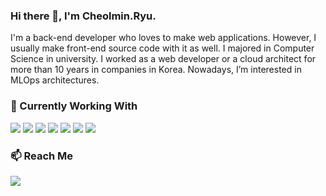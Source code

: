 ### Hi there 👋, I'm Cheolmin.Ryu.

I'm a back-end developer who loves to make web applications. However, I usually make front-end source code with it as well. I majored in Computer Science in university. I worked as a web developer or a cloud architect for more than 10 years in companies in Korea. Nowadays, I’m interested in MLOps architectures.

### 🔭 Currently Working With

![](https://img.shields.io/badge/Javascript-F7DF1E?style=flat-square&logo=Javascript&logoColor=black)
![](https://img.shields.io/badge/Typescript-3178C6?style=flat-square&logo=Typescript&logoColor=black)
![](https://img.shields.io/badge/React-61DAFB?style=flat-square&logo=React&logoColor=black)
![](https://img.shields.io/badge/NestJS-E0234E?style=flat-square&logo=NestJS&logoColor=black)
![](https://img.shields.io/badge/GoogleCloud-4285F4?style=flat-square&logo=GoogleCloud&logoColor=black)
![](https://img.shields.io/badge/GraphQL-E10098?style=flat-square&logo=GraphQL&logoColor=black)
![](https://img.shields.io/badge/Gunicorn-499848?style=flat-square&logo=Gunicorn&logoColor=black)

### 📫 Reach Me

![](https://img.shields.io/badge/Gmail-EA4335?style=flat-square&logo=Gmail&logoColor=black)


<!--
**u7min/u7min** is a ✨ _special_ ✨ repository because its `README.md` (this file) appears on your GitHub profile.

Here are some ideas to get you started:

- 🔭 I’m currently working on ...
- 🌱 I’m currently learning ...
- 👯 I’m looking to collaborate on ...
- 🤔 I’m looking for help with ...
- 💬 Ask me about ...
- 📫 How to reach me: ...
- 😄 Pronouns: ...
- ⚡ Fun fact: ...
-->
